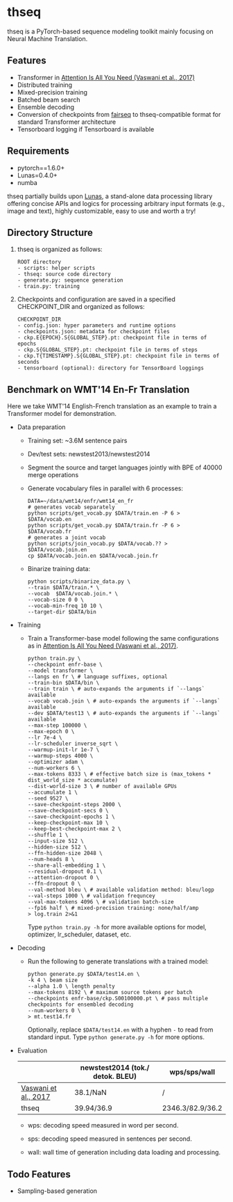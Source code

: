 
# thseq

thseq is a PyTorch-based sequence modeling toolkit mainly focusing on Neural Machine Translation.

## Features

- Transformer in [Attention Is All You Need (Vaswani et al., 2017)](https://arxiv.org/abs/1706.03762)
- Distributed training
- Mixed-precision training
- Batched beam search
- Ensemble decoding
- Conversion of checkpoints from [fairseq](https://github.com/pytorch/fairseq) to thseq-compatible format for standard Transformer architecture
- Tensorboard logging if Tensorboard is available

## Requirements

+ pytorch==1.6.0+
+ Lunas=0.4.0+
+ numba

thseq partially builds upon [Lunas](https://github.com/pluiez/Lunas/),  a stand-alone data processing library offering concise APIs and logics for processing arbitrary input formats (e.g., image and text), highly customizable, easy to use and worth a try!

## Directory Structure

1. thseq is organized as follows:

   ```
   ROOT directory
   - scripts: helper scripts
   - thseq: source code directory
   - generate.py: sequence generation
   - train.py: training
   ```

2. Checkpoints and configuration are saved in a specified CHECKPOINT_DIR and organized as follows:

   ```
   CHECKPOINT_DIR
   - config.json: hyper parameters and runtime options
   - checkpoints.json: metadata for checkpoint files
   - ckp.E{EPOCH}.S{GLOBAL_STEP}.pt: checkpoint file in terms of epochs
   - ckp.S{GLOBAL_STEP}.pt: checkpoint file in terms of steps
   - ckp.T{TIMESTAMP}.S{GLOBAL_STEP}.pt: checkpoint file in terms of seconds
   - tensorboard (optional): directory for TensorBoard loggings
   ```

## Benchmark on WMT'14 En-Fr Translation

Here we take WMT'14 English-French translation as an example to train a Transformer model for demonstration.

+ Data preparation

  - Training set: ~3.6M sentence pairs

  - Dev/test sets: newstest2013/newstest2014

  - Segment the source and target languages jointly with BPE of 40000 merge operations

  - Generate vocabulary files in parallel with 6 processes:

    ```shell
    DATA=~/data/wmt14/enfr/wmt14_en_fr
    # generates vocab separately
    python scripts/get_vocab.py $DATA/train.en -P 6 > $DATA/vocab.en
    python scripts/get_vocab.py $DATA/train.fr -P 6 > $DATA/vocab.fr
    # generates a joint vocab
    python scripts/join_vocab.py $DATA/vocab.?? > $DATA/vocab.join.en
    cp $DATA/vocab.join.en $DATA/vocab.join.fr
    ```
    
  - Binarize training data:
  
    ```shell
    python scripts/binarize_data.py \
    --train $DATA/train.* \
    --vocab  $DATA/vocab.join.* \
    --vocab-size 0 0 \
    --vocab-min-freq 10 10 \
    --target-dir $DATA/bin
    ```
  
    

- Training

  - Train a Transformer-base model following the same configurations as in [Attention Is All You Need (Vaswani et al., 2017)](https://arxiv.org/abs/1706.03762).

    ```shell
    python train.py \
    --checkpoint enfr-base \
    --model transformer \
    --langs en fr \ # language suffixes, optional
    --train-bin $DATA/bin \
    --train train \ # auto-expands the arguments if `--langs` available
    --vocab vocab.join \ # auto-expands the arguments if `--langs` available
    --dev $DATA/test13 \ # auto-expands the arguments if `--langs` available
    --max-step 100000 \
    --max-epoch 0 \
    --lr 7e-4 \
    --lr-scheduler inverse_sqrt \
    --warmup-init-lr 1e-7 \
    --warmup-steps 4000 \
    --optimizer adam \
    --num-workers 6 \
    --max-tokens 8333 \ # effective batch size is (max_tokens * dist_world_size * accumulate)
    --dist-world-size 3 \ # number of available GPUs
    --accumulate 1 \
    --seed 9527 \ 
    --save-checkpoint-steps 2000 \
    --save-checkpoint-secs 0 \
    --save-checkpoint-epochs 1 \
    --keep-checkpoint-max 10 \
    --keep-best-checkpoint-max 2 \
    --shuffle 1 \
    --input-size 512 \
    --hidden-size 512 \
    --ffn-hidden-size 2048 \
    --num-heads 8 \
    --share-all-embedding 1 \
    --residual-dropout 0.1 \
    --attention-dropout 0 \
    --ffn-dropout 0 \
    --val-method bleu \ # available validation method: bleu/logp
    --val-steps 1000 \ # validation frequncey
    --val-max-tokens 4096 \ # validation batch-size
    --fp16 half \ # mixed-precision training: none/half/amp
    > log.train 2>&1 
    ```
    
    Type `python train.py -h` for more available options for model, optimizer, lr_scheduler, dataset, etc.

- Decoding

  - Run the following to generate translations with a trained model:

    ```shell
    python generate.py $DATA/test14.en \
    -k 4 \ beam size
    --alpha 1.0 \ length penalty
    --max-tokens 8192 \ # maximum source tokens per batch
    --checkpoints enfr-base/ckp.S00100000.pt \ # pass multiple checkpoints for ensembled decoding
    --num-workers 0 \
    > mt.test14.fr
    ```
    
    Optionally, replace `$DATA/test14.en` with a hyphen `-`  to read from standard input. Type `python generate.py -h` for more options.
    
  
- Evaluation

  |                                                          | newstest2014 (tok./ detok. BLEU) | wps/sps/wall |
  | -------------------------------------------------------- | -------------------------------- | ------------ |
  | [Vaswani et al., 2017](https://arxiv.org/abs/1706.03762) | 38.1/NaN                         | /            |
  | thseq                                                    | 39.94/36.9                       | 2346.3/82.9/36.2|

  - wps: decoding speed measured in word per second.

  - sps: decoding speed measured in sentences per second.
  - wall: wall time of generation including data loading and processing.

  


## Todo Features

- Sampling-based generation
